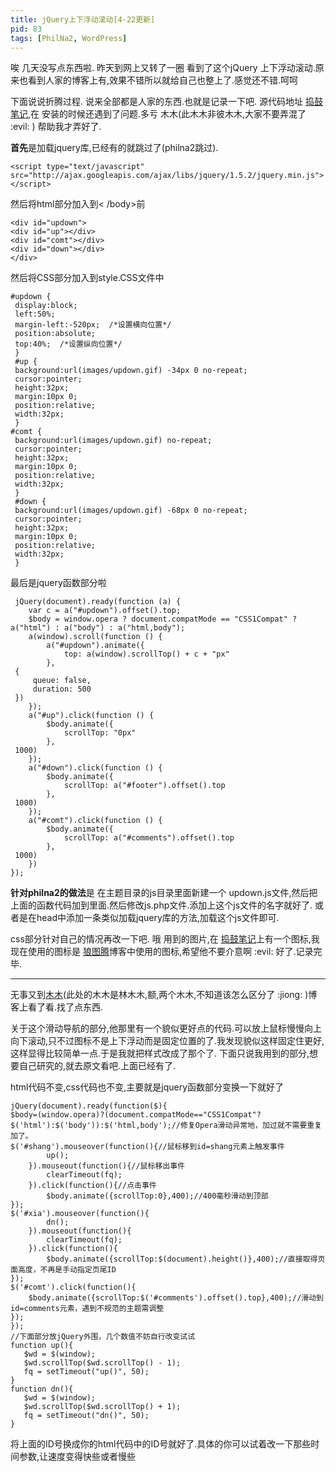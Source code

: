 ```yaml
---
title: jQuery上下浮动滚动[4-22更新]
pid: 83
tags: [PhilNa2, WordPress]
---
```

唉 几天没写点东西啦.
昨天到网上又转了一圈 看到了这个jQuery 上下浮动滚动.原来也看到人家的博客上有,效果不错所以就给自己也整上了.感觉还不错.呵呵

下面说说折腾过程. 说来全部都是人家的东西.也就是记录一下吧.
源代码地址 [捣鼓笔记](http://www.dao-gu.com/web/updown.html),在 安装的时候还遇到了问题.多亏 木木(此木木非彼木木,大家不要弄混了 :evil: ) 帮助我才弄好了.

**首先**是加载jquery库,已经有的就跳过了(philna2跳过).

    <script type="text/javascript" src="http://ajax.googleapis.com/ajax/libs/jquery/1.5.2/jquery.min.js"></script>

然后将html部分加入到< /body>前

    <div id="updown">
    <div id="up"></div>
    <div id="comt"></div>
    <div id="down"></div>
    </div>

然后将CSS部分加入到style.CSS文件中

    #updown {
     display:block;
     left:50%;
     margin-left:-520px;  /*设置横向位置*/
     position:absolute;
     top:40%;  /*设置纵向位置*/
     }
     #up {
     background:url(images/updown.gif) -34px 0 no-repeat;
     cursor:pointer;
     height:32px;
     margin:10px 0;
     position:relative;
     width:32px;
     }
    #comt {
     background:url(images/updown.gif) no-repeat;
     cursor:pointer;
     height:32px;
     margin:10px 0;
     position:relative;
     width:32px;
     }
     #down {
     background:url(images/updown.gif) -68px 0 no-repeat;
     cursor:pointer;
     height:32px;
     margin:10px 0;
     position:relative;
     width:32px;
     }

最后是jquery函数部分啦

     jQuery(document).ready(function (a) {
        var c = a("#updown").offset().top;
        $body = window.opera ? document.compatMode == "CSS1Compat" ? a("html") : a("body") : a("html,body");
        a(window).scroll(function () {
            a("#updown").animate({
                top: a(window).scrollTop() + c + "px"
            },
     {
         queue: false,
         duration: 500
     })
        });
        a("#up").click(function () {
            $body.animate({
                scrollTop: "0px"
            },
     1000)
        });
        a("#down").click(function () {
            $body.animate({
                scrollTop: a("#footer").offset().top
            },
     1000)
        });
        a("#comt").click(function () {
            $body.animate({
                scrollTop: a("#comments").offset().top
            },
     1000)
        })
    });

**针对philna2的做法**是 在主题目录的js目录里面新建一个 updown.js文件,然后把上面的函数代码加到里面.然后修改js.php文件.添加上这个js文件的名字就好了.
或者是在head中添加一条类似加载jquery库的方法,加载这个js文件即可.

css部分针对自己的情况再改一下吧.
哦 用到的图片,在 [捣鼓笔记](http://www.dao-gu.com/web/updown.html)上有一个图标,我现在使用的图标是 [狼图腾](http://erick.im)博客中使用的图标,希望他不要介意啊 :evil:
好了.记录完毕.

* * *

无事又到[木木](http://immmmm.com/sliding-navigation-final-version.html)(此处的木木是林木木,额,两个木木,不知道该怎么区分了 :jiong: )博客上看了看.找了点东西.

关于这个滑动导航的部分,他那里有一个貌似更好点的代码.可以放上鼠标慢慢向上向下滚动,只不过图标不是上下浮动而是固定位置的了.我发现貌似这样固定住更好,这样显得比较简单一点.于是我就把样式改成了那个了.
下面只说我用到的部分,想要自己研究的,就去原文看吧.上面已经有了.

html代码不变,css代码也不变,主要就是jquery函数部分变换一下就好了

    jQuery(document).ready(function($){
    $body=(window.opera)?(document.compatMode=="CSS1Compat"?$('html'):$('body')):$('html,body');//修复Opera滑动异常地，加过就不需要重复加了。
    $('#shang').mouseover(function(){//鼠标移到id=shang元素上触发事件
            up();
        }).mouseout(function(){//鼠标移出事件
            clearTimeout(fq);
        }).click(function(){//点击事件
            $body.animate({scrollTop:0},400);//400毫秒滑动到顶部
    });
    $('#xia').mouseover(function(){
            dn();
        }).mouseout(function(){
            clearTimeout(fq);
        }).click(function(){
            $body.animate({scrollTop:$(document).height()},400);//直接取得页面高度，不再是手动指定页尾ID
    });
    $('#comt').click(function(){
        $body.animate({scrollTop:$('#comments').offset().top},400);//滑动到id=comments元素，遇到不规范的主题需调整
    });
    });
    //下面部分放jQuery外围，几个数值不妨自行改变试试
    function up(){
       $wd = $(window);
       $wd.scrollTop($wd.scrollTop() - 1);
       fq = setTimeout("up()", 50);
    }
    function dn(){
       $wd = $(window);
       $wd.scrollTop($wd.scrollTop() + 1);
       fq = setTimeout("dn()", 50);
    }

将上面的ID号换成你的html代码中的ID号就好了.具体的你可以试着改一下那些时间参数,让速度变得快些或者慢些
